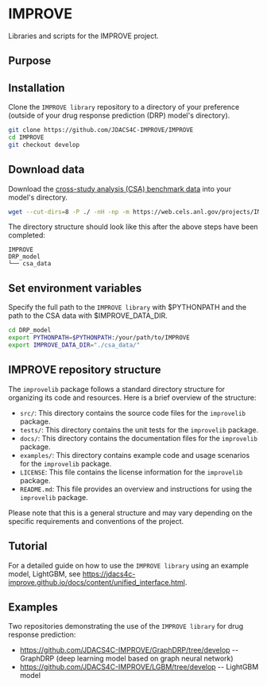 # IMPROVE
Libraries and scripts for the IMPROVE project.

## Purpose

## Installation
Clone the `IMPROVE library` repository to a directory of your preference (outside of your drug response prediction (DRP) model's directory).

```bash
git clone https://github.com/JDACS4C-IMPROVE/IMPROVE
cd IMPROVE
git checkout develop
```

## Download data
Download the [cross-study analysis (CSA) benchmark data](https://web.cels.anl.gov/projects/IMPROVE_FTP/candle/public/improve/benchmarks/single_drug_drp/benchmark-data-pilot1/) into your model's directory.
```bash
wget --cut-dirs=8 -P ./ -nH -np -m https://web.cels.anl.gov/projects/IMPROVE_FTP/candle/public/improve/benchmarks/single_drug_drp/benchmark-data-pilot1/csa_data/
```

The directory structure should look like this after the above steps have been completed:

```
IMPROVE
DRP_model
└── csa_data
```

## Set environment variables

Specify the full path to the `IMPROVE library` with $PYTHONPATH and the path to the CSA data with $IMPROVE_DATA_DIR.
```bash
cd DRP_model
export PYTHONPATH=$PYTHONPATH:/your/path/to/IMPROVE
export IMPROVE_DATA_DIR="./csa_data/"
```

## IMPROVE repository structure

The `improvelib` package follows a standard directory structure for organizing its code and resources. Here is a brief overview of the structure:

- `src/`: This directory contains the source code files for the `improvelib` package.
- `tests/`: This directory contains the unit tests for the `improvelib` package.
- `docs/`: This directory contains the documentation files for the `improvelib` package.
- `examples/`: This directory contains example code and usage scenarios for the `improvelib` package.
- `LICENSE`: This file contains the license information for the `improvelib` package.
- `README.md`: This file provides an overview and instructions for using the `improvelib` package.

Please note that this is a general structure and may vary depending on the specific requirements and conventions of the project.


## Tutorial
For a detailed guide on how to use the `IMPROVE library` using an example model, LightGBM, see https://jdacs4c-improve.github.io/docs/content/unified_interface.html.

## Examples
Two repositories demonstrating the use of the `IMPROVE library` for drug response prediction:
* https://github.com/JDACS4C-IMPROVE/GraphDRP/tree/develop -- GraphDRP (deep learning model based on graph neural network)
* https://github.com/JDACS4C-IMPROVE/LGBM/tree/develop -- LightGBM model

